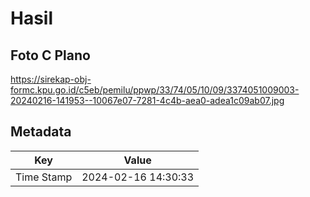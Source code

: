 # Hasil

## Foto C Plano

https://sirekap-obj-formc.kpu.go.id/c5eb/pemilu/ppwp/33/74/05/10/09/3374051009003-20240216-141953--10067e07-7281-4c4b-aea0-adea1c09ab07.jpg


## Metadata

| Key        | Value               |
| ---------- | ------------------- |
| Time Stamp | 2024-02-16 14:30:33 |



